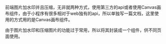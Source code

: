 前端图片加水印并且压缩，无非就两种方式，使用第三方的api或者使用Canvas画布组件，由于小程序有很多相对于web独有的api，所以单独写一篇文档，这里使用的方式用的是Canvas画布组件。

由于图片加水印和压缩图片的功能过于常用，所以将其封装成一个组件，供不同页面使用。

